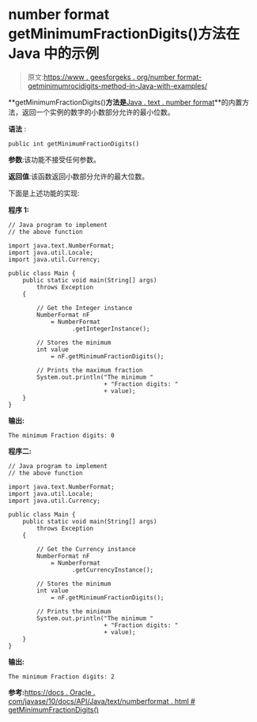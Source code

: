 # number format getMinimumFractionDigits()方法在 Java 中的示例

> 原文:[https://www . geesforgeks . org/number format-getminimumrocidigits-method-in-Java-with-examples/](https://www.geeksforgeeks.org/numberformat-getminimumfractiondigits-method-in-java-with-examples/)

**getMinimumFractionDigits()**方法是**[Java . text . number format](https://www.geeksforgeeks.org/numberformat-class-java/)**的内置方法，返回一个实例的数字的小数部分允许的最小位数。

**语法** :

```
public int getMinimumFractionDigits()
```

**参数**:该功能不接受任何参数。

**返回值**:该函数返回小数部分允许的最大位数。

下面是上述功能的实现:

**程序 1:**

```
// Java program to implement
// the above function

import java.text.NumberFormat;
import java.util.Locale;
import java.util.Currency;

public class Main {
    public static void main(String[] args)
        throws Exception
    {

        // Get the Integer instance
        NumberFormat nF
            = NumberFormat
                  .getIntegerInstance();

        // Stores the minimum
        int value
            = nF.getMinimumFractionDigits();

        // Prints the maximum fraction
        System.out.println("The minimum "
                           + "Fraction digits: "
                           + value);
    }
}
```

**输出:**

```
The minimum Fraction digits: 0

```

**程序二:**

```
// Java program to implement
// the above function

import java.text.NumberFormat;
import java.util.Locale;
import java.util.Currency;

public class Main {
    public static void main(String[] args)
        throws Exception
    {

        // Get the Currency instance
        NumberFormat nF
            = NumberFormat
                  .getCurrencyInstance();

        // Stores the minimum
        int value
            = nF.getMinimumFractionDigits();

        // Prints the minimum
        System.out.println("The minimum "
                           + "Fraction digits: "
                           + value);
    }
}
```

**输出:**

```
The minimum Fraction digits: 2

```

**参考:**[https://docs . Oracle . com/javase/10/docs/API/Java/text/numberformat . html # getMinimumFractionDigits()](https://docs.oracle.com/javase/10/docs/api/java/text/NumberFormat.html#getMinimumFractionDigits())